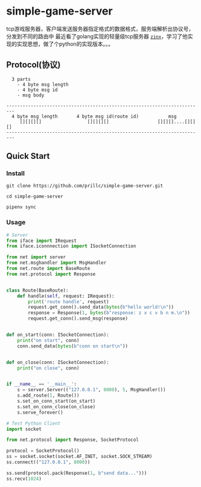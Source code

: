 # simple-game-server
tcp游戏服务器，客户端发送服务器指定格式的数据格式，服务端解析出协议号，分发到不同的路由中
最近看了golang实现的轻量级tcp服务器 [```zinx```](https://github.com/aceld/zinx)，学习了他实现的实现思想，做了个python的实现版本。。。

## Protocol(协议)
```
  3 parts
    - 4 byte msg length
    - 4 byte msg id
    - msg body

-------------------------------------------------------------------------
  4 byte msg length       4 byte msg id(route id)           msg
     [][][][]                 [][][][]                  [][][]....[][][]
-------------------------------------------------------------------------
```

## Quick Start

### Install
    git clone https://github.com/prillc/simple-game-server.git

    cd simple-game-server
    
    pipenv sync

### Usage
```python
# Server
from iface import IRequest
from iface.iconnnection import ISocketConnection

from net import server
from net.msghandler import MsgHandler
from net.route import BaseRoute
from net.protocol import Response


class Route(BaseRoute):
    def handle(self, request: IRequest):
        print('route handle', request)
        request.get_conn().send_data(bytes(b"hello world!\n"))
        response = Response(1, bytes(b"response: z x c v b n m.\n"))
        request.get_conn().send_msg(response)


def on_start(conn: ISocketConnection):
    print("on start", conn)
    conn.send_data(bytes(b"conn on start\n"))


def on_close(conn: ISocketConnection):
    print("on close", conn)


if __name__ == '__main__':
    s = server.Server(("127.0.0.1", 8000), 5, MsgHandler())
    s.add_route(1, Route())
    s.set_on_conn_start(on_start)
    s.set_on_conn_close(on_close)
    s.serve_forever()

```

```python
# Test Python Client
import socket

from net.protocol import Response, SocketProtocol

protocol = SocketProtocol()
ss = socket.socket(socket.AF_INET, socket.SOCK_STREAM)
ss.connect(("127.0.0.1", 8000))

ss.send(protocol.pack(Response(1, b"send data...")))
ss.recv(1024)

```
